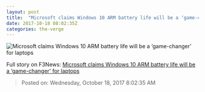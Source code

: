```yaml
---
layout: post
title:  "Microsoft claims Windows 10 ARM battery life will be a ‘game-changer’ for laptops"
date: 2017-10-18 08:02:35Z
categories: the-verge
---
```


![Microsoft claims Windows 10 ARM battery life will be a ‘game-changer’ for laptops](https://cdn.vox-cdn.com/thumbor/FXDa71lG6qDX0AYOxJQloO7R7Ig=/0x73:1020x607/fit-in/1200x630/cdn.vox-cdn.com/assets/2060019/IMG_2545.jpg)




Full story on F3News: [Microsoft claims Windows 10 ARM battery life will be a ‘game-changer’ for laptops](http://www.f3nws.com/n/czaTSE)

> Posted on: Wednesday, October 18, 2017 8:02:35 AM

